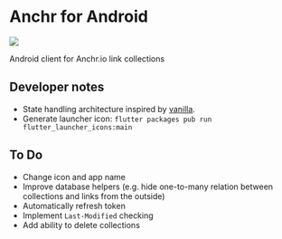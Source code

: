 # Anchr for Android

![](https://anchr.io/i/9w5si.png)

Android client for Anchr.io link collections

## Developer notes
* State handling architecture inspired by [vanilla](https://github.com/brianegan/flutter_architecture_samples/tree/master/example/vanilla).
* Generate launcher icon: `flutter packages pub run flutter_launcher_icons:main`

## To Do
* Change icon and app name
* Improve database helpers (e.g. hide one-to-many relation between collections and links from the outside)
* Automatically refresh token
* Implement `Last-Modified` checking
* Add ability to delete collections